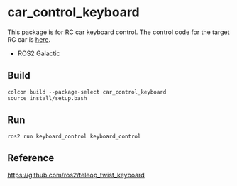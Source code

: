 # car_control_keyboard

This package is for RC car keyboard control.
The control code for the target RC car is [here][control_code].

[control_code]: https://github.com/gspark87/car_control

- ROS2 Galactic

## Build

    colcon build --package-select car_control_keyboard
    source install/setup.bash

## Run

    ros2 run keyboard_control keyboard_control

## Reference
https://github.com/ros2/teleop_twist_keyboard
